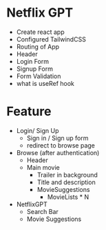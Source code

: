 # Netflix GPT

- Create react app
- Configured TailwindCSS
- Routing of App
- Header
- Login Form
- Signup Form
- Form Validation
- what is useRef hook

# Feature 
- Login/ Sign Up
    - Sign in / Sign up form
    - redirect to browse page
- Browse (after authentication) 
    - Header
    - Main movie
        - Trailer in background 
        - Title and description
        - MovieSuggestions
            - MovieLists * N
- NetflixGPT
    - Search Bar
    - Movie Suggestions